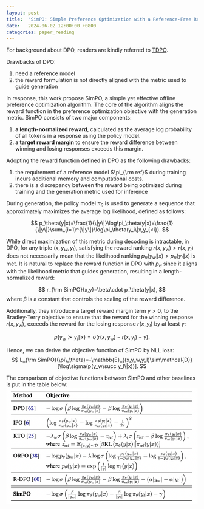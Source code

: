 ```yaml
---
layout: post
title:  "SimPO: Simple Preference Optimization with a Reference-Free Reward"
date:   2024-06-02 12:00:00 +0800
categories: paper_reading
---
```


For background about DPO, readers are kindly referred to [TDPO](https://ishikura-a.github.io/paper_reading/2024/06/02/TDPO.html).

Drawbacks of DPO:
1. need a reference model
2. the reward formulation is not directly aligned with the metric used to guide generation

In response, this work propose SimPO, a simple yet effective offline preference optimization algorithm.
The core of the algorithm aligns the reward function in the preference optimization objective
with the generation metric. SimPO consists of two major components:
1. **a length-normalized reward**, calculated as the average log probability of all tokens in a response using the policy model.
2. **a target reward margin** to ensure the reward difference between winning and losing responses exceeds this margin.

Adopting the reward function defined in DPO as the following drawbacks:
1. the requirement of a reference model $\pi_{\rm ref}$ during training incurs additional memory and computational costs.
2. there is a discrepancy between the reward being optimized during training and the generation metric used for inference

During generation, the policy model $\pi_\theta$ is used to generate a sequence that approximately maximizes the average log likelihood, defined as follows:

$$
p_\theta(y|x)=\frac{1}{\|y\|}\log\pi_\theta(y|x)=\frac{1}{\|y\|}\sum_{i=1}^{\|y\|}\log\pi_\theta(y_i\|x,y_{<i}).
$$

While direct maximization of this metric during decoding is intractable, in DPO, for any triple $(x,y_w,y_l)$, satisfying the reward ranking $r(x,y_w) > r(x,y_l)$ does not necessarily mean that the likelihood ranking $p_\theta(y_w\|x) > p_\theta(y_l\|x)$ is met.
It is natural to replace the reward function in DPO with $p_\theta$ since it aligns with the likelihood metric that guides generation, resulting in a length-normalized reward:

$$
r_{\rm SimPO}(x,y)=\beta\cdot p_\theta(y|x),
$$
where $\beta$ is a constant that controls the scaling of the reward difference.

Additionally, they introduce a target reward margin term $\gamma>0$, to the Bradley-Terry objective to ensure that the reward for the winning response $r(x,y_w)$, exceeds the reward for the losing response $r(x,y_l)$ by at least $\gamma$:

$$
p(y_w\succ y_l\|x)=\sigma(r(x,y_w)-r(x,y_l)-\gamma).
$$

Hence, we can derive the objective function of SimPO by NLL loss:
$$
L_{\rm SimPO}(\pi\_\theta)=-\mathbb{E}_{(x,y_w,y_l)\sim\mathcal{D}}[\log\sigma(p(y_w\succ y_l\|x))].
$$

The comparison of objective functions between SimPO and other baselines is put in the table below:
![comp](/assets/240602001.png)